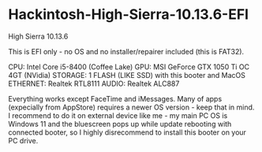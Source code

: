 # Hackintosh-High-Sierra-10.13.6-EFI
High Sierra 10.13.6

This is EFI only - no OS and no installer/repairer included (this is FAT32).


CPU: Intel Core i5-8400 (Coffee Lake)
GPU: MSI GeForce GTX 1050 Ti OC 4GT (NVidia)
STORAGE: 1 FLASH (LIKE SSD) with this booter and MacOS
ETHERNET: Realtek RTL8111
AUDIO: Realtek ALC887


Everything works except FaceTime and iMessages. Many of apps (expecially from AppStore) requires a newer OS version - keep that in mind.
I recommend to do it on external device like me - my main PC OS is Windows 11 and the bluescreen pops up while update rebooting with connected booter, 
so I highly disrecommend to install this booter on your PC drive.
